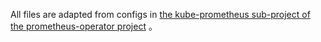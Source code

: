 All files are adapted from configs in [the kube-prometheus sub-project of the prometheus-operator project](http://github.com/coreos/prometheus-operator/tree/master/contrib/kube-prometheus/manifests) 。
